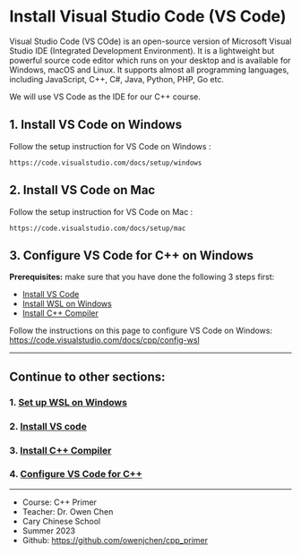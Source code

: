 # Install Visual Studio Code (VS Code)

Visual Studio Code (VS COde) is an open-source version of Microsoft Visual Studio IDE (Integrated Development Environment).  It is a lightweight but powerful source code editor which runs on your desktop and is available for Windows, macOS and Linux.   It supports almost all programming languages, including JavaScript, C++, C#, Java, Python, PHP, Go etc.

We will use VS Code as the IDE for our C++ course.

## 1. Install VS Code on Windows
Follow the setup instruction for VS Code on Windows :

    https://code.visualstudio.com/docs/setup/windows

## 2. Install VS Code on Mac
Follow the setup instruction for VS Code on Mac :

    https://code.visualstudio.com/docs/setup/mac


## 3. Configure VS Code for C++ on Windows
**Prerequisites:**
make sure that you have done the following 3 steps first:

- [Install VS Code](#1.2_install_VS_Code.md)
- [Install WSL on Windows](1.1_install_WSL_on_Windows.md)
- [Install C++ Compiler](#1.3_install_C++_compiler.md)

Follow the instructions on this page to configure VS Code on Windows:
https://code.visualstudio.com/docs/cpp/config-wsl

<hr>

## Continue to other sections:
### 1. [Set up WSL on Windows](1.1_install_WSL_on_Windows.md)
### 2. [Install VS code](1.2_install_VS_Code.md)
### 3. [Install C++ Compiler](1.3_install_C++_compiler.md)
### 4. [Configure VS Code for C++](1.4_configure_vs_code.md)

<hr>

- Course: C++ Primer 
- Teacher: Dr. Owen Chen
- Cary Chinese School
- Summer 2023
- Github: https://github.com/owenjchen/cpp_primer